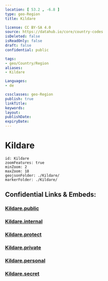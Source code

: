 ```yaml
---
location: [ 53.2 , -6.8 ] 
type: geo-Region
title: Kildare

license: CC BY-SA 4.0
source: https://datahub.io/core/country-codes
isDeleted: false
isReadOnly: false
draft: false
confidential: public

tags:
- geo/Country/Region
aliases:
- Kildare

Languages:
- de

cssclasses: geo-Region
publish: true
linkTitle: 
keywords: 
layout: 
publishDate: 
expiryDate: 
---
```


# Kildare

```leaflet
id: Kildare
zoomFeatures: true 
minZoom: 2 
maxZoom: 18
geojsonFolder: ./Kildare/
markerFolder: ./Kildare/
```


## Confidential Links & Embeds: 

### [Kildare.public](/_public/\Earth\Continent\Europe\Europe~North\Ireland\Ireland,Provinces\LeinsterKildare.public.md) 

### [Kildare.internal](/_internal/\Earth\Continent\Europe\Europe~North\Ireland\Ireland,Provinces\LeinsterKildare.internal.md) 

### [Kildare.protect](/_protect/\Earth\Continent\Europe\Europe~North\Ireland\Ireland,Provinces\LeinsterKildare.protect.md) 

### [Kildare.private](/_private/\Earth\Continent\Europe\Europe~North\Ireland\Ireland,Provinces\LeinsterKildare.private.md) 

### [Kildare.personal](/_personal/\Earth\Continent\Europe\Europe~North\Ireland\Ireland,Provinces\LeinsterKildare.personal.md) 

### [Kildare.secret](/_secret/\Earth\Continent\Europe\Europe~North\Ireland\Ireland,Provinces\LeinsterKildare.secret.md)

